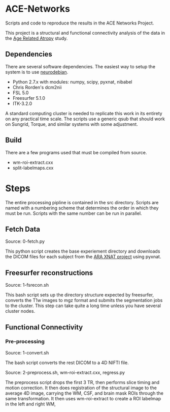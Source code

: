 # ACE-Networks

Scripts and code to reproduce the results in the ACE Networks Project.

This project is a structural and functional connectivity analysis of the
data in the [Age Related Atropy](http://www.bsl.ece.vt.edu/index.php?page=ara-dataset)
study.

## Dependencies

There are several software dependencies. The easiest way to setup the system
is to use [neurodebian](http://neuro.debian.net/).

* Python 2.7.x with modules: numpy, scipy, pyxnat, nibabel
* Chris Rorden's dcm2nii
* FSL 5.0
* Freesurfer 5.1.0
* ITK-3.2.0

A standard computing cluster is needed to replicate this work in its entirety
on any practical time scale. The scripts use a generic qsub that should work
on Sungrid, Torque, and similar systems with some adjustment.

## Build

There are a few programs used that must be compiled from source.

* wm-roi-extract.cxx
* split-labelmaps.cxx

# Steps

The entire processing pipline is contained in the src directory.
Scripts are named with a numbering scheme that determines the order
in which they must be run. Scripts with the same number can be run in parallel.

## Fetch Data

Source: 0-fetch.py

This python script creates the base experiement directory and downloads the
DICOM files for each subject from the [ARA XNAT project](http://xnat.bsl.ece.vt.edu/app/template/XDATScreen_report_xnat_projectData.vm/search_element/xnat:projectData/search_field/xnat:projectData.ID/search_value/ACE) using pyxnat.

## Freesurfer reconstructions

Source: 1-fsrecon.sh

This bash script sets up the directory structure expected by freesurfer, converts the T1w images to mgz format and submits the segmentation jobs to the cluster. This step can take quite a long time unless you have several cluster nodes.

## Functional Connectivity

### Pre-processing

Source: 1-convert.sh

The bash script converts the rest DICOM to a 4D NIFTI file.

Source: 2-preprocess.sh, wm-roi-extract.cxx, regress.py

The preprocess script drops the first 3 TR, then performs slice timing and motion correction.
It then does registration of the structural image to the average 4D image, carrying the WM, CSF, and brain mask ROIs through the same transformation. It then uses wm-roi-extract to create a ROI labelmap in the left and right WM,

